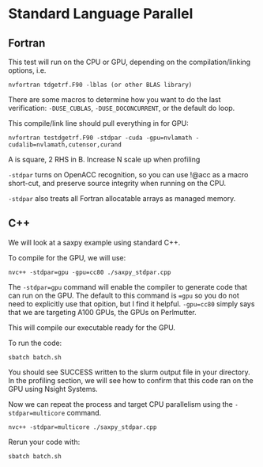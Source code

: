 # Standard Language Parallel

## Fortran

This test will run on the CPU or GPU, depending on the compilation/linking options, i.e.
```
nvfortran tdgetrf.F90 -lblas (or other BLAS library)
```

There are some macros to determine how you want to do the last verification: `-DUSE_CUBLAS`, `-DUSE_DOCONCURRENT`, or the default do loop.

This compile/link line should pull everything in for GPU:
```
nvfortran testdgetrf.F90 -stdpar -cuda -gpu=nvlamath -cudalib=nvlamath,cutensor,curand
```

A is square, 2 RHS in B.  Increase N scale up when profiling

`-stdpar` turns on OpenACC recognition, so you can use !@acc as a macro short-cut,
and preserve source integrity when running on the CPU.

`-stdpar` also treats all Fortran allocatable arrays as managed memory.


## C++

We will look at a saxpy example using standard C++. 

To compile for the GPU, we will use:
```
nvc++ -stdpar=gpu -gpu=cc80 ./saxpy_stdpar.cpp
```

The `-stdpar=gpu` command will enable the compiler to generate code that can run on the GPU. The default to this command is `=gpu` so you do not need to explicitly use that opition, but I find it helpful. `-gpu=cc80` simply says that we are targeting A100 GPUs, the GPUs on Perlmutter.

This will compile our executable ready for the GPU. 

To run the code:
```
sbatch batch.sh
```

You should see SUCCESS written to the slurm output file in your directory. In the profiling section, we will see how to confirm that this code ran on the GPU using Nsight Systems.

Now we can repeat the process and target CPU parallelism using the `-stdpar=multicore` command.
```
nvc++ -stdpar=multicore ./saxpy_stdpar.cpp
```

Rerun your code with:
```
sbatch batch.sh
```
